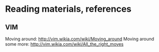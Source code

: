 # Reading materials, references
## VIM
Moving around: http://vim.wikia.com/wiki/Moving_around
Moving around some more: http://vim.wikia.com/wiki/All_the_right_moves

